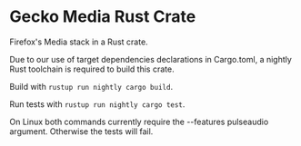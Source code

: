 # Gecko Media Rust Crate

Firefox's Media stack in a Rust crate.

Due to our use of target dependencies declarations in Cargo.toml, a nightly Rust
toolchain is required to build this crate.

Build with `rustup run nightly cargo build`.

Run tests with `rustup run nightly cargo test`.

On Linux both commands currently require the --features pulseaudio argument.
Otherwise the tests will fail.
